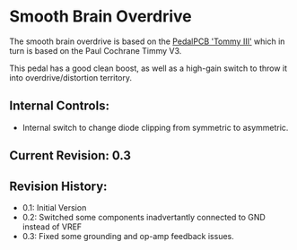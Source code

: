# Smooth Brain Overdrive

The smooth brain overdrive is based on the [PedalPCB 'Tommy III'](https://www.pedalpcb.com/product/tommy/)
which in turn is based on the Paul Cochrane Timmy V3.

This pedal has a good clean boost, as well as a high-gain switch to throw it into overdrive/distortion
territory.

## Internal Controls:

* Internal switch to change diode clipping from symmetric to asymmetric.

## Current Revision: 0.3

## Revision History:

* 0.1:  Initial Version
* 0.2:  Switched some components inadvertantly connected to GND instead of VREF
* 0.3:  Fixed some grounding and op-amp feedback issues.

